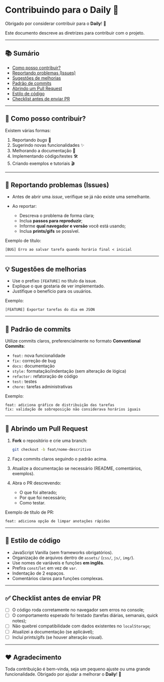 # Contribuindo para o Daily 🚀

Obrigado por considerar contribuir para o **Daily**! 🎉

Este documento descreve as diretrizes para contribuir com o projeto.

---

## 📚 Sumário

- [Como posso contribuir?](#-como-posso-contribuir)
- [Reportando problemas (Issues)](#-reportando-problemas-issues)
- [Sugestões de melhorias](#-sugestões-de-melhorias)
- [Padrão de commits](#-padrão-de-commits)
- [Abrindo um Pull Request](#-abrindo-um-pull-request)
- [Estilo de código](#-estilo-de-código)
- [Checklist antes de enviar PR](#-checklist-antes-de-enviar-pr)

---

## 🙋 Como posso contribuir?

Existem várias formas:

1. Reportando _bugs_ 🐞
2. Sugerindo novas funcionalidades ✨
3. Melhorando a documentação 📖
4. Implementando código/testes 🛠️
5. Criando exemplos e tutoriais 🎬

---

## 🐛 Reportando problemas (Issues)

- Antes de abrir uma _issue_, verifique se já não existe uma semelhante.
- Ao reportar:

  - Descreva o problema de forma clara;
  - Inclua **passos para reproduzir**;
  - Informe **qual navegador e versão** você está usando;
  - Inclua **prints/gifs** se possível.

Exemplo de título:

```
[BUG] Erro ao salvar tarefa quando horário final < inicial
```

---

## 💡 Sugestões de melhorias

- Use o prefixo `[FEATURE]` no título da issue.
- Explique o que gostaria de ver implementado.
- Justifique o benefício para os usuários.

Exemplo:

```
[FEATURE] Exportar tarefas do dia em JSON
```

---

## 📝 Padrão de commits

Utilize commits claros, preferencialmente no formato **Conventional Commits**:

- `feat:` nova funcionalidade
- `fix:` correção de bug
- `docs:` documentação
- `style:` formatação/indentação (sem alteração de lógica)
- `refactor:` refatoração de código
- `test:` testes
- `chore:` tarefas administrativas

Exemplo:

```
feat: adiciona gráfico de distribuição das tarefas
fix: validação de sobreposição não considerava horários iguais
```

---

## 🔀 Abrindo um Pull Request

1. **Fork** o repositório e crie uma branch:

   ```bash
   git checkout -b feat/nome-descritivo
   ```

2. Faça commits claros seguindo o padrão acima.

3. Atualize a documentação se necessário (README, comentários, exemplos).

4. Abra o PR descrevendo:

   - O que foi alterado;
   - Por que foi necessário;
   - Como testar.

Exemplo de título de PR:

```
feat: adiciona opção de limpar anotações rápidas
```

---

## 🎨 Estilo de código

- JavaScript Vanilla (sem frameworks obrigatórios).
- Organização de arquivos dentro de `assets/` (`css/`, `js/`, `img/`).
- Use nomes de variáveis e funções **em inglês**.
- Prefira `const`/`let` em vez de `var`.
- Indentação de 2 espaços.
- Comentários claros para funções complexas.

---

## ✅ Checklist antes de enviar PR

- [ ] O código roda corretamente no navegador sem erros no console;
- [ ] O comportamento esperado foi testado (tarefas diárias, semanais, quick notes);
- [ ] Não quebrei compatibilidade com dados existentes no `localStorage`;
- [ ] Atualizei a documentação (se aplicável);
- [ ] Incluí prints/gifs (se houver alteração visual).

---

## ❤️ Agradecimento

Toda contribuição é bem-vinda, seja um pequeno ajuste ou uma grande funcionalidade. Obrigado por ajudar a melhorar o **Daily**! 🙌
